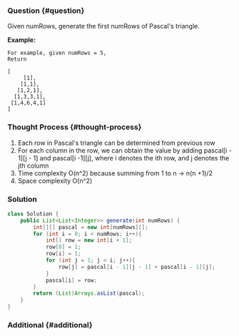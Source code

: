 ### Question {#question}

Given numRows, generate the first numRows of Pascal's triangle.

**Example:**

```
For example, given numRows = 5,
Return

[
     [1],
    [1,1],
   [1,2,1],
  [1,3,3,1],
 [1,4,6,4,1]
]
```

### Thought Process {#thought-process}

1. Each row in Pascal's triangle can be determined from previous row
2. For each column in the row, we can obtain the value by adding  pascal\[i - 1\]\[j - 1\] and pascal\[i -1\]\[j\], where i denotes the ith row, and j denotes the jth column
3. Time complexity O\(n^2\) because summing from 1 to n -&gt; n\(n +1\)/2
4. Space complexity O\(n^2\)

### Solution

```java
class Solution {
    public List<List<Integer>> generate(int numRows) {
        int[][] pascal = new int[numRows][];
        for (int i = 0; i < numRows; i++){
            int[] row = new int[i + 1];
            row[0] = 1;
            row[i] = 1;
            for (int j = 1; j < i; j++){
                row[j] = pascal[i - 1][j - 1] + pascal[i - 1][j];
            }
            pascal[i] = row;
        }
        return (List)Arrays.asList(pascal);
    }
}
```

### Additional {#additional}



